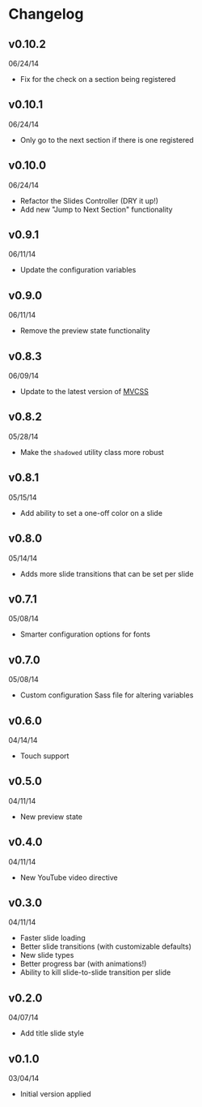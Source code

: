 # Changelog

## v0.10.2
06/24/14

- Fix for the check on a section being registered

## v0.10.1
06/24/14

- Only go to the next section if there is one registered

## v0.10.0
06/24/14

- Refactor the Slides Controller (DRY it up!)
- Add new "Jump to Next Section" functionality

## v0.9.1
06/11/14

- Update the configuration variables

## v0.9.0
06/11/14

- Remove the preview state functionality

## v0.8.3
06/09/14

- Update to the latest version of [MVCSS](http://mvcss.github.io/)

## v0.8.2
05/28/14

- Make the `shadowed` utility class more robust

## v0.8.1
05/15/14

- Add ability to set a one-off color on a slide

## v0.8.0
05/14/14

- Adds more slide transitions that can be set per slide

## v0.7.1
05/08/14

- Smarter configuration options for fonts

## v0.7.0
05/08/14

- Custom configuration Sass file for altering variables

## v0.6.0
04/14/14

- Touch support

## v0.5.0
04/11/14

- New preview state

## v0.4.0
04/11/14

- New YouTube video directive

## v0.3.0
04/11/14

- Faster slide loading
- Better slide transitions (with customizable defaults)
- New slide types
- Better progress bar (with animations!)
- Ability to kill slide-to-slide transition per slide

## v0.2.0
04/07/14

- Add title slide style

## v0.1.0
03/04/14

- Initial version applied

